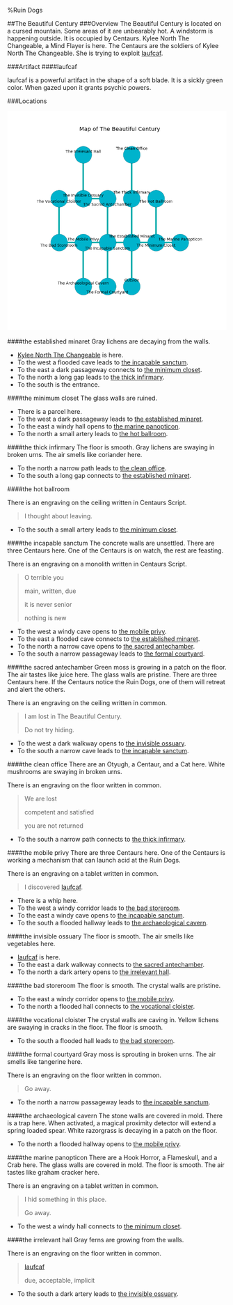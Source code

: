 %Ruin Dogs

##The Beautiful Century
###Overview
The Beautiful Century is located on a cursed mountain. Some areas of it are unbearably hot. A windstorm is happening outside. It is occupied by Centaurs. <a name="Kylee-North-The-Changeable"></a>Kylee North The Changeable, a Mind Flayer is here. The Centaurs are the soldiers of Kylee North The Changeable. She  is trying to exploit [Iaufcaf](#Iaufcaf). 



###Artifact
####<a name="Iaufcaf"></a>Iaufcaf


Iaufcaf is a powerful artifact in the shape of a soft blade. It is a sickly green color. When gazed upon it grants psychic powers. 





###Locations


![](../v2/images/The-Beautiful-Century.png)

####<a name="the-established-minaret"></a>the established minaret
Gray lichens are decaying from the walls. 



* [Kylee North The Changeable](#Kylee-North-The-Changeable) is here.
* To the west a flooded cave leads to [the incapable sanctum](#the-incapable-sanctum).
* To the east a dark passageway connects to [the minimum closet](#the-minimum-closet).
* To the north a long gap leads to [the thick infirmary](#the-thick-infirmary).
* To the south is the entrance.


####<a name="the-minimum-closet"></a>the minimum closet
The glass walls are ruined. 



* There is a parcel here.
* To the west a dark passageway leads to [the established minaret](#the-established-minaret).
* To the east a windy hall opens to [the marine panopticon](#the-marine-panopticon).
* To the north a small artery leads to [the hot ballroom](#the-hot-ballroom).


####<a name="the-thick-infirmary"></a>the thick infirmary
The floor is smooth. Gray lichens are swaying in broken urns. The air smells like coriander here. 



* To the north a narrow path leads to [the clean office](#the-clean-office).
* To the south a long gap connects to [the established minaret](#the-established-minaret).


####<a name="the-hot-ballroom"></a>the hot ballroom


There is an engraving on the ceiling written in Centaurs Script. 

> I thought about leaving.
>


* To the south a small artery leads to [the minimum closet](#the-minimum-closet).


####<a name="the-incapable-sanctum"></a>the incapable sanctum
The concrete walls are unsettled. There are three Centaurs here. One of the Centaurs is on watch, the rest are feasting. 

There is an engraving on a monolith written in Centaurs Script. 

> O terrible you
>
> main, written, due
>
> it is never senior
>
> nothing is new
>


* To the west a windy cave opens to [the mobile privy](#the-mobile-privy).
* To the east a flooded cave connects to [the established minaret](#the-established-minaret).
* To the north a narrow cave opens to [the sacred antechamber](#the-sacred-antechamber).
* To the south a narrow passageway leads to [the formal courtyard](#the-formal-courtyard).


####<a name="the-sacred-antechamber"></a>the sacred antechamber
Green moss is growing in a patch on the floor. The air tastes like juice here. The glass walls are pristine. There are three Centaurs here. If the Centaurs notice the Ruin Dogs, one of them will retreat and alert the others. 

There is an engraving on the ceiling written in common. 

> I am lost in The Beautiful Century.
>
> Do not try hiding.
>


* To the west a dark walkway opens to [the invisible ossuary](#the-invisible-ossuary).
* To the south a narrow cave leads to [the incapable sanctum](#the-incapable-sanctum).


####<a name="the-clean-office"></a>the clean office
There are an Otyugh, a Centaur, and a Cat here. White mushrooms are swaying in broken urns. 

There is an engraving on the floor written in common. 

> We are lost
>
> competent and satisfied
>
> you are not returned
>


* To the south a narrow path connects to [the thick infirmary](#the-thick-infirmary).


####<a name="the-mobile-privy"></a>the mobile privy
There are three Centaurs here. One of the Centaurs is working a mechanism that can launch acid at the Ruin Dogs. 

There is an engraving on a tablet written in common. 

> I discovered [Iaufcaf](#Iaufcaf).
>


* There is a whip here.
* To the west a windy corridor leads to [the bad storeroom](#the-bad-storeroom).
* To the east a windy cave opens to [the incapable sanctum](#the-incapable-sanctum).
* To the south a flooded hallway leads to [the archaeological cavern](#the-archaeological-cavern).


####<a name="the-invisible-ossuary"></a>the invisible ossuary
The floor is smooth. The air smells like vegetables here. 



* [Iaufcaf](#Iaufcaf) is here.
* To the east a dark walkway connects to [the sacred antechamber](#the-sacred-antechamber).
* To the north a dark artery opens to [the irrelevant hall](#the-irrelevant-hall).


####<a name="the-bad-storeroom"></a>the bad storeroom
The floor is smooth. The crystal walls are pristine. 



* To the east a windy corridor opens to [the mobile privy](#the-mobile-privy).
* To the north a flooded hall connects to [the vocational cloister](#the-vocational-cloister).


####<a name="the-vocational-cloister"></a>the vocational cloister
The crystal walls are caving in. Yellow lichens are swaying in cracks in the floor. The floor is smooth. 



* To the south a flooded hall leads to [the bad storeroom](#the-bad-storeroom).


####<a name="the-formal-courtyard"></a>the formal courtyard
Gray moss is sprouting in broken urns. The air smells like tangerine here. 

There is an engraving on the floor written in common. 

> Go away.
>


* To the north a narrow passageway leads to [the incapable sanctum](#the-incapable-sanctum).


####<a name="the-archaeological-cavern"></a>the archaeological cavern
The stone walls are covered in mold. There is a trap here. When activated, a magical proximity detector will extend a spring loaded spear. White razorgrass is decaying in a patch on the floor. 



* To the north a flooded hallway opens to [the mobile privy](#the-mobile-privy).


####<a name="the-marine-panopticon"></a>the marine panopticon
There are a Hook Horror, a Flameskull, and a Crab here. The glass walls are covered in mold. The floor is smooth. The air tastes like graham cracker here. 

There is an engraving on a tablet written in common. 

> I hid something in this place.
>
> Go away.
>


* To the west a windy hall connects to [the minimum closet](#the-minimum-closet).


####<a name="the-irrelevant-hall"></a>the irrelevant hall
Gray ferns are growing from the walls. 

There is an engraving on the floor written in common. 

> [Iaufcaf](#Iaufcaf)
>
> due, acceptable, implicit
>


* To the south a dark artery leads to [the invisible ossuary](#the-invisible-ossuary).


